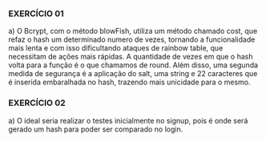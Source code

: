 ### **EXERCÍCIO 01**

a) O Bcrypt, com o método blowFish, utiliza um método chamado cost, que refaz o hash um determinado numero de vezes,
tornando a funcionalidade mais lenta e com isso dificultando ataques de rainbow table, que necessitam de ações mais rápidas. A quantidade de vezes em que o hash volta para a função é o que chamamos de round. Além disso, uma segunda medida de segurança é a aplicação do salt, uma string e 22 caracteres que é inserida embaralhada no hash, trazendo mais unicidade para o mesmo. 

### **EXERCÍCIO 02**
a) O ideal seria realizar o testes inicialmente no signup, pois é onde será gerado um hash para poder ser comparado no login.

